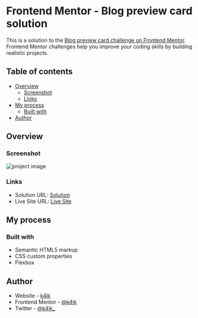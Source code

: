 # Frontend Mentor - Blog preview card solution

This is a solution to the [Blog preview card challenge on Frontend Mentor](https://www.frontendmentor.io/challenges/blog-preview-card-ckPaj01IcS). Frontend Mentor challenges help you improve your coding skills by building realistic projects. 

## Table of contents

- [Overview](#overview)
  - [Screenshot](#screenshot)
  - [Links](#links)
- [My process](#my-process)
  - [Built with](#built-with)
- [Author](#author)

## Overview


### Screenshot

![project image](https://media.discordapp.net/attachments/1187767249868701706/1187797202408574986/image.png?ex=65983159&is=6585bc59&hm=0f86899515d2e498b513775df0ce4cea2cdcc59946c32ff712cb4b4a2a13fd0e&=&format=webp&quality=lossless&width=854&height=480)



### Links

- Solution URL: [Solution](https://www.frontendmentor.io/solutions/blog-preview-card-solution-pYGXVFsnEn)
- Live Site URL: [Live Site](https://k4ik.github.io/blog-preview-card-solution/)

## My process

### Built with

- Semantic HTML5 markup
- CSS custom properties
- Flexbox

## Author

- Website - [k4ik](https://github.com/k4ik)
- Frontend Mentor - [@k4ik](https://www.frontendmentor.io/profile/k4ik)
- Twitter - [@k4ik_](https://twitter.com/k4ik_)


